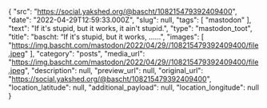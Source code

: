 {
  "src": "https://social.yakshed.org/@bascht/108215479392409400",
  "date": "2022-04-29T12:59:33.000Z",
  "slug": null,
  "tags": [
    "mastodon"
  ],
  "text": "If it's stupid, but it works, it ain't stupid.",
  "type": "mastodon_toot",
  "title": "bascht: “If it's stupid, but it works, ……",
  "images": [
    "https://img.bascht.com/mastodon/2022/04/29//108215479392409400/file.jpeg"
  ],
  "category": "posts",
  "media_url": "https://img.bascht.com/mastodon/2022/04/29//108215479392409400/file.jpeg",
  "description": null,
  "preview_url": null,
  "original_url": "https://social.yakshed.org/@bascht/108215479392409400",
  "location_latitude": null,
  "additional_payload": null,
  "location_longitude": null
}